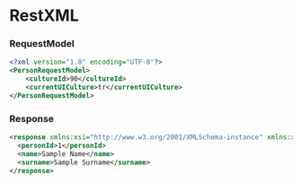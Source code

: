 # RestXML

### RequestModel
```xml
<?xml version="1.0" encoding="UTF-8"?>
<PersonRequestModel>
	<cultureId>90</cultureId>
	<currentUICulture>tr</currentUICulture>
</PersonRequestModel>
```

### Response
```xml
<response xmlns:xsi="http://www.w3.org/2001/XMLSchema-instance" xmlns:xsd="http://www.w3.org/2001/XMLSchema">
  <personId>1</personId>
  <name>Sample Name</name>
  <surname>Sample Surname</surname>
</response>
```
